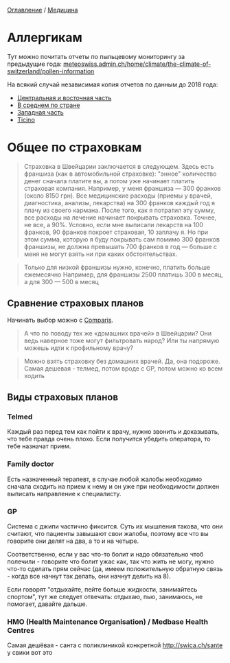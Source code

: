 [Оглавление](/faq/) / [Медицина](/faq/inbox/Медицина.html)
# Аллергикам
Тут можно почитать отчеты по пыльцевому мониторингу за предыдущие года: [meteoswiss.admin.ch/home/climate/the-climate-of-switzerland/pollen-information](https://www.meteoswiss.admin.ch/home/climate/the-climate-of-switzerland/pollen-information.html)

На всякий случай независимая копия отчетов по данным до 2018 года:
* [Центральная и восточная часть](../img/pollen_calendar/Central_and_east_Swiss.png)
* [В среднем по стране](../img/pollen_calendar/Switzerland.png)
* [Западная часть](../img/pollen_calendar/West_swiss_plateau.png)
* [Ticino](../img/pollen/calendar/Ticino.png)

# Общее по страховкам
> Страховка в Швейцарии заключается в следующем. Здесь есть франшиза (как в автомобильной страховке): "энное" количество денег сначала платите вы, а потом уже начинает платить страховая компания. Например, у меня франшиза — 300 франков (около 8150 грн). Все медицинские расходы (приемы у врачей, диагностика, анализы, лекарства) на 300 франков каждый год я плачу из своего кармана. После того, как я потратил эту сумму, все расходы на лечение начинает покрывать страховка. Точнее, не все, а 90%. Условно, если мне выписали лекарств на 100 франков, 90 франков покроет страховая, 10 заплачу я. Но при этом сумма, которую я буду покрывать сам помимо 300 франков франшизы, не должна превышать 700 франков в год — больше с меня не могут взять ни при каких обстоятельствах.

> Только для низкой франшизы нужно, конечно, платить больше ежемесячно
> Например, для франшизы 2500 платишь 300 в месяц, а для 300 — 500 в месяц

## Сравнение страховых планов
Начинать выбор можно с [Comparis](https://en.comparis.ch/krankenkassen/grundversicherung/praemien/input).

> А что по поводу тех же «домашних врачей» в Швейцарии? Они ведь наверное тоже могут фильтровать народ? Или ты напрямую можешь идти к профильному врачу?

> Можно взять страховку без домашних врачей. Да, она подороже. Самая дешевая - телмед, потом вроде с GP, потом можно ко всем ходить

## Виды страховых планов

### Telmed
Каждый раз перед тем как пойти к врачу, нужно звонить и доказывать, что тебе правда очень плохо. Если получится убедить оператора, то тебе назначат прием.

### Family doctor
Есть назначенный терапевт, в случае любой жалобы необходимо сначала сходить на прием к нему и он уже при необходимости должен выписать направление к специалисту.

### GP
Система с джипи частично фиксится. Суть их мышления такова, что они считают, что пациенты завышают свои жалобы, поэтому все что вы говорите они делят на два, а то и на четыре.

Соответственно, если у вас что-то болит и надо обязательно чтоб полечили - говорите что болит ужас как, так что жить не могу, нужно что-то сделать прям сейчас (да, имеем положительную обратную связь - когда все начнут так делать, они начнут делить на 8).

Если говорят "отдыхайте, пейте больше жидкости, занимайтесь спортом", тут же следует отвечать: отдыхаю, пью, занимаюсь, не помогает, давайте дальше.

### HMO (Health Maintenance Organisation) / Medbase Health Centres
Самая дешёвая - санта с поликлиникой конкретной
http://swica.ch/sante у свики вот это
